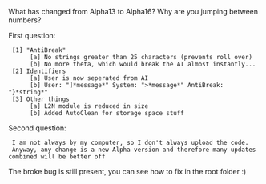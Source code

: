 What has changed from Alpha13 to Alpha16?
Why are you jumping between numbers?

First question:
     
     [1] "AntiBreak"
          [a] No strings greater than 25 characters (prevents roll over)
          [b] No more theta, which would break the AI almost instantly...
     [2] Identifiers
          [a] User is now seperated from AI 
          [b] User: "]*message*" System: ">*message*" AntiBreak: "}*string*"
     [3] Other things
          [a] L2N module is reduced in size
          [b] Added AutoClean for storage space stuff

Second question: 
     
     I am not always by my computer, so I don't always upload the code. 
     Anyway, any change is a new Alpha version and therefore many updates combined will be better off
     
The broke bug is still present, you can see how to fix in the root folder :)
